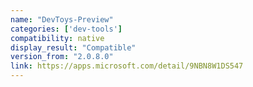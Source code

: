 ```yaml
---
name: "DevToys-Preview"
categories: ['dev-tools']
compatibility: native
display_result: "Compatible"
version_from: "2.0.8.0"
link: https://apps.microsoft.com/detail/9NBN8W1DS547
---
```

